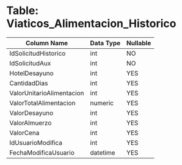 # Table: Viaticos_Alimentacion_Historico

| Column Name | Data Type | Nullable |
|-------------|-----------|----------|
| IdSolicitudHistorico | int | NO |
| IdSolicitudAux | int | NO |
| HotelDesayuno | int | YES |
| CantidadDias | int | YES |
| ValorUnitarioAlimentacion | int | YES |
| ValorTotalAlimentacion | numeric | YES |
| ValorDesayuno | int | YES |
| ValorAlmuerzo | int | YES |
| ValorCena | int | YES |
| IdUsuarioModifica | int | YES |
| FechaModificaUsuario | datetime | YES |
